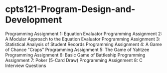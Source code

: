 # cpts121-Program-Design-and-Development

Programming Assignment 1: Equation Evaluator
Programming Assignment 2: A Modular Approach to the Equation Evaluator
Programming Assignment 3: Statistical Analysis of Student Records
Programming Assignment 4: A Game of Chance "Craps"
Programming Assignment 5: The Game of Yahtzee
Programming Assignment 6: Basic Game of Battleship
Programming Assignment 7: Poker (5-Card Draw)
Programming Assignment 8: C Interview Questions
